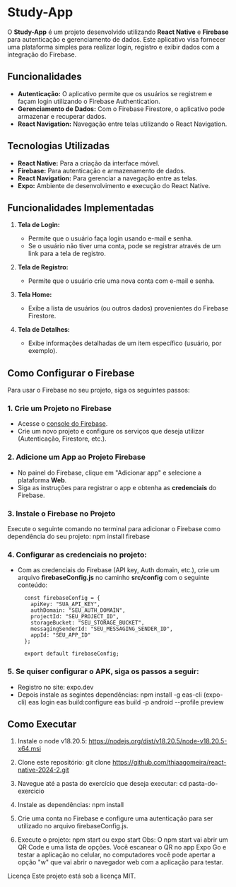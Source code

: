 # Study-App

O **Study-App** é um projeto desenvolvido utilizando **React Native** e **Firebase** para autenticação e gerenciamento de dados. Este aplicativo visa fornecer uma plataforma simples para realizar login, registro e exibir dados com a integração do Firebase.

## Funcionalidades
- **Autenticação:** O aplicativo permite que os usuários se registrem e façam login utilizando o Firebase Authentication.
- **Gerenciamento de Dados:** Com o Firebase Firestore, o aplicativo pode armazenar e recuperar dados.
- **React Navigation:** Navegação entre telas utilizando o React Navigation.
  
## Tecnologias Utilizadas
- **React Native:** Para a criação da interface móvel.
- **Firebase:** Para autenticação e armazenamento de dados.
- **React Navigation:** Para gerenciar a navegação entre as telas.
- **Expo:** Ambiente de desenvolvimento e execução do React Native.
  
## Funcionalidades Implementadas
1. **Tela de Login:**
   - Permite que o usuário faça login usando e-mail e senha.
   - Se o usuário não tiver uma conta, pode se registrar através de um link para a tela de registro.
   
2. **Tela de Registro:**
   - Permite que o usuário crie uma nova conta com e-mail e senha.
   
3. **Tela Home:**
   - Exibe a lista de usuários (ou outros dados) provenientes do Firebase Firestore.

4. **Tela de Detalhes:**
   - Exibe informações detalhadas de um item específico (usuário, por exemplo).

## Como Configurar o Firebase

Para usar o Firebase no seu projeto, siga os seguintes passos:

### 1. Crie um Projeto no Firebase
- Acesse o [console do Firebase](https://console.firebase.google.com/).
- Crie um novo projeto e configure os serviços que deseja utilizar (Autenticação, Firestore, etc.).

### 2. Adicione um App ao Projeto Firebase
- No painel do Firebase, clique em "Adicionar app" e selecione a plataforma **Web**.
- Siga as instruções para registrar o app e obtenha as **credenciais** do Firebase.

### 3. Instale o Firebase no Projeto
Execute o seguinte comando no terminal para adicionar o Firebase como dependência do seu projeto:
npm install firebase

### 4. Configurar as credenciais no projeto:
- Com as credenciais do Firebase (API key, Auth domain, etc.), crie um arquivo **firebaseConfig.js** no caminho **src/config** com o seguinte conteúdo:
      
        const firebaseConfig = {
          apiKey: "SUA_API_KEY",
          authDomain: "SEU_AUTH_DOMAIN",
          projectId: "SEU_PROJECT_ID",
          storageBucket: "SEU_STORAGE_BUCKET",
          messagingSenderId: "SEU_MESSAGING_SENDER_ID",
          appId: "SEU_APP_ID"
        };
        
        export default firebaseConfig;

### 5. Se quiser configurar o APK, siga os passos a seguir:
- Registro no site: expo.dev
- Depois instale as segintes dependências:
    npm install -g eas-cli (expo-cli)
    eas login
    eas build:configure
    eas build -p android --profile preview

## Como Executar

1. Instale o node v18.20.5:
   https://nodejs.org/dist/v18.20.5/node-v18.20.5-x64.msi
   
3. Clone este repositório:
   git clone https://github.com/thiaagomeira/react-native-2024-2.git

4. Navegue até a pasta do exercício que deseja executar:
   cd pasta-do-exercicio

5. Instale as dependências:
   npm install

6. Crie uma conta no Firebase e configure uma autenticação para ser utilizado no arquivo firebaseConfig.js.

7. Execute o projeto:
   npm start ou expo start
   Obs: O npm start vai abrir um QR Code e uma lista de opções. Você escanear o QR no app Expo Go e testar a aplicação no celular, no computadores você pode apertar a opção "w" que vai abrir o navegador web com a     aplicação para testar.

Licença
Este projeto está sob a licença MIT.
